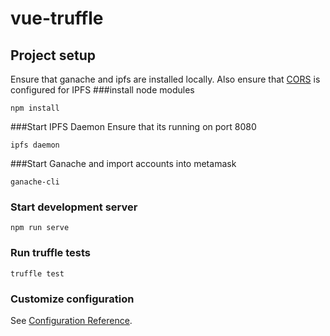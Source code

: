 # vue-truffle

## Project setup
Ensure that ganache and ipfs are installed locally. Also ensure that [CORS](https://github.com/ipfs/js-ipfs-http-client) is configured for IPFS
###install node modules 
```
npm install
```
###Start IPFS Daemon
Ensure that its running on port 8080
```
ipfs daemon
```
###Start Ganache and import accounts into metamask

```
ganache-cli
```
### Start development server
```
npm run serve
```

### Run truffle tests
```
truffle test
```

### Customize configuration
See [Configuration Reference](https://cli.vuejs.org/config/).
